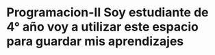 # Programacion-II Soy estudiante de 4° año voy a utilizar este espacio para guardar mis aprendizajes 
